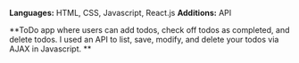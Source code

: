 **Languages:** HTML, CSS, Javascript, React.js
**Additions:** API


**ToDo app where users can add todos, check off todos as completed, and delete todos. I used an API to list, save, modify, and delete your todos via AJAX in Javascript. 
**
